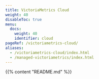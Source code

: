 ```yaml
---
title: VictoriaMetrics Cloud
weight: 40
disableToc: true
menu:
  docs:
    weight: 40
    identifier: cloud
pageRef: /victoriametrics-cloud/
aliases:
  - /victoriametrics-cloud/index.html
  - /managed-victoriametrics/index.html
---
```

{{% content "README.md" %}}
